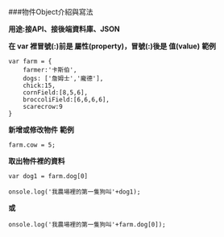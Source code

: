 ###物件Object介紹與寫法

**用途:接API、接後端資料庫、JSON**

**在 var 裡冒號(:)前是 屬性(property)，冒號(:)後是 值(value)**
**範例**
```
var farm = {
    farmer:'卡斯伯',
    dogs: ['詹姆士','龐德'],
    chick:15,
    cornField:[8,5,6],
    broccoliField:[6,6,6,6],
    scarecrow:9
}
```
**新增或修改物件**
**範例**
```
farm.cow = 5;
```

**取出物件裡的資料**
```
var dog1 = farm.dog[0]

onsole.log('我農場裡的第一隻狗叫'+dog1);
```
**或**
```
onsole.log('我農場裡的第一隻狗叫'+farm.dog[0]);
```